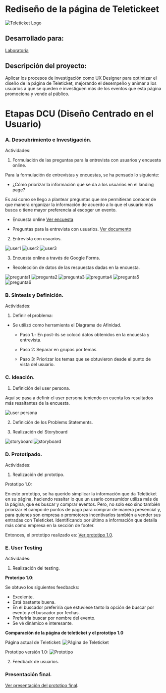 # Rediseño de la página de Teletickeet

![Teleticket Logo](assets/images/teleticket.jpg)

## Desarrollado para:

[Laboratoria](http://www.laboratoria.la/)


## Descripción del proyecto:

Aplicar los procesos de investigación como UX Designer para optimizar el diseño de la página de Teleticket, mejorando el desempeño y animar a los usuarios a que se queden e investiguen más de los eventos que esta página promociona y vende al público.


# Etapas DCU (Diseño Centrado en el Usuario)

### A. Descubrimiento e Investigación.

Actividades:

1. Formulación de las preguntas para la entrevista con usuarios y encuesta online.

Para la formulación de entrevistas y encuestas, se ha pensado lo siguiente:

* ¿Cómo priorizar la información que se da a los usuarios en el landing page?

Es así como se llego a plantear preguntas que me permitieran conocer de que manera organizar la información de acuerdo a lo que el usuario más busca o tiene mayor preferencia al escoger un evento.

* Encuesta online [Ver encuesta](https://docs.google.com/forms/d/e/1FAIpQLSdj8Ffw1IMyD9e_eYjiEkOvNJ9byX2mnxafHbSzBP7A3Uoy7w/viewform?usp=sf_link)

* Preguntas para la entrevista con usuarios. [Ver documento](https://docs.google.com/document/d/1hp4pRSW91uJz8U5exG9--DuwU6Hvhr5Ms5C8aU0GdLQ/edit)

2. Entrevista con usuarios.

![user1](assets/images/interview/u1.jpg)
![user2](assets/images/interview/u2.jpg)
![user3](assets/images/interview/u3.jpg)

3. Encuesta online a través de Google Forms.

* Recolección de datos de las respuestas dadas en la encuesta.

![pregunta1](assets/images/survey/p1.png)
![pregunta2](assets/images/survey/p2.png)
![pregunta3](assets/images/survey/p3.png)
![pregunta4](assets/images/survey/p4.png)
![pregunta5](assets/images/survey/p5.png)
![pregunta6](assets/images/survey/p6.png)

### B. Síntesis y Definición.

Actividades:

1. Definir el problema:

* Se utilizó como herramienta el Diagrama de Afinidad.

    * Paso 1.- En post-its se colocó datos obtenidos en la encuesta y entrevista.

    * Paso 2: Separar en grupos por temas.

    * Paso 3: Priorizar los temas que se obtuvieron desde el punto de vista del usuario.

### C. Ideación.

1. Definición del user persona.

Aquí se pasa a definir el user persona teniendo en cuenta los resultados más resaltantes de la encuesta.

![user persona](assets/images/user-persona.png)

2. Definición de los Problems Statements.

3. Realización del Storyboard

![storyboard](assets/images/storyboard1.png)
![storyboard](assets/images/storyboard2.png)

### D. Prototipado.

Actividades:

1. Realización del prototipo.

Prototipo 1.0:

En este prototipo, se ha querido simplicar la información que da Teleticket en su página, haciendo resaltar lo que un usario consumidor utiliza más de la página, que es buscar y comprar eventos.
Pero, no solo eso sino también priorizar el campo de puntos de pago para comprar de manera presencial y, para quienes son empresa o promotores incentivarlos también a vender sus entradas con Teleticket.
Identificando por último a información que detalla más cómo empresa en la sección de footer.

Entonces, el prototipo realizado es:
[Ver prototipo 1.0](https://marvelapp.com/2f07a58).

### E. User Testing

Actividades: 

1. Realización del testing.

**Protoripo 1.0**:

Se obtuvo los siguientes feedbacks:

* Excelente.
* Está bastante buena.
* En el buscador preferiria que estuviese tanto la opción de buscar por evento y el buscador por fechas.
* Preferiría buscar por nombre del evento.
* Se vé dinámico e interesante.

**Comparación de la página de teleticket y el prototipo 1.0**

Página actual de Teleticket:
![Página de Teleticket](assets/images/landingpage.png)

Prototipo versión 1.0:
![Prototipo](assets/images/prototipo.png)

2. Feedback de usuarios.

### Presentación final.

[Ver presentación del prototipo final]().
